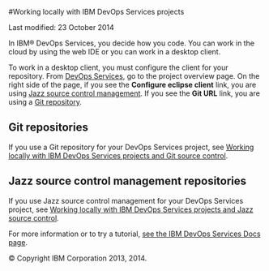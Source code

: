 #Working locally with IBM DevOps Services projects

Last modified: 23 October 2014

In IBM&reg; DevOps Services, you decide how you code.  You can work in the cloud by using the web IDE or you can work in a desktop client.

To work in a desktop client, you must configure the client for your repository. From [DevOps Services](https://hub.jazz.net), go to the project overview page. On the right side of the page, if you see the **Configure eclipse client** link, you are using [Jazz source control management](#jazzscm). If you see the **Git URL** link, you are using a [Git repository](#git).
<a name='git'></a>
## Git repositories
If you use a Git repository for your DevOps Services project, see [Working locally with IBM DevOps Services projects and Git source control][1].

<a name='jazzscm'></a>
## Jazz source control management repositories
If you use Jazz source control management for your DevOps Services project, see [Working locally with IBM DevOps Services projects and Jazz source control][2].

For more information or to try a tutorial, [see the IBM DevOps Services Docs page][3].

[1]: ../../docs/reference/gitclient
[2]: ../../docs/reference/jazz_scm_client
[3]: /../docs

&copy; Copyright IBM Corporation 2013, 2014.
